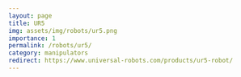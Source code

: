 ```yaml
---
layout: page
title: UR5
img: assets/img/robots/ur5.png
importance: 1
permalink: /robots/ur5/
category: manipulators
redirect: https://www.universal-robots.com/products/ur5-robot/
---
```

